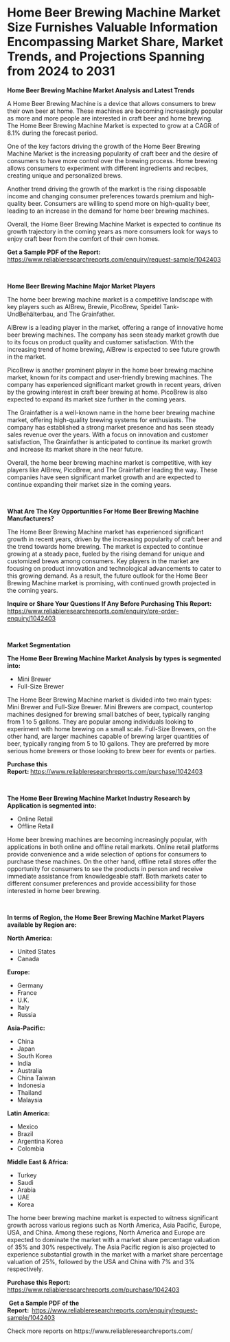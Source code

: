<p><h1>Home Beer Brewing Machine Market Size Furnishes Valuable Information Encompassing Market Share, Market Trends, and Projections Spanning from 2024 to 2031</h1></p><p><strong>Home Beer Brewing Machine Market Analysis and Latest Trends</strong></p>
<p><p>A Home Beer Brewing Machine is a device that allows consumers to brew their own beer at home. These machines are becoming increasingly popular as more and more people are interested in craft beer and home brewing. The Home Beer Brewing Machine Market is expected to grow at a CAGR of 8.1% during the forecast period.</p><p>One of the key factors driving the growth of the Home Beer Brewing Machine Market is the increasing popularity of craft beer and the desire of consumers to have more control over the brewing process. Home brewing allows consumers to experiment with different ingredients and recipes, creating unique and personalized brews.</p><p>Another trend driving the growth of the market is the rising disposable income and changing consumer preferences towards premium and high-quality beer. Consumers are willing to spend more on high-quality beer, leading to an increase in the demand for home beer brewing machines.</p><p>Overall, the Home Beer Brewing Machine Market is expected to continue its growth trajectory in the coming years as more consumers look for ways to enjoy craft beer from the comfort of their own homes.</p></p>
<p><strong>Get a Sample PDF of the Report:&nbsp;</strong> <a href="https://www.reliableresearchreports.com/enquiry/request-sample/1042403">https://www.reliableresearchreports.com/enquiry/request-sample/1042403</a></p>
<p>&nbsp;</p>
<p><strong>Home Beer Brewing Machine Major Market Players</strong></p>
<p><p>The home beer brewing machine market is a competitive landscape with key players such as AlBrew, Brewie, PicoBrew, Speidel Tank-UndBehälterbau, and The Grainfather. </p><p>AlBrew is a leading player in the market, offering a range of innovative home beer brewing machines. The company has seen steady market growth due to its focus on product quality and customer satisfaction. With the increasing trend of home brewing, AlBrew is expected to see future growth in the market.</p><p>PicoBrew is another prominent player in the home beer brewing machine market, known for its compact and user-friendly brewing machines. The company has experienced significant market growth in recent years, driven by the growing interest in craft beer brewing at home. PicoBrew is also expected to expand its market size further in the coming years.</p><p>The Grainfather is a well-known name in the home beer brewing machine market, offering high-quality brewing systems for enthusiasts. The company has established a strong market presence and has seen steady sales revenue over the years. With a focus on innovation and customer satisfaction, The Grainfather is anticipated to continue its market growth and increase its market share in the near future.</p><p>Overall, the home beer brewing machine market is competitive, with key players like AlBrew, PicoBrew, and The Grainfather leading the way. These companies have seen significant market growth and are expected to continue expanding their market size in the coming years.</p></p>
<p>&nbsp;</p>
<p><strong>What Are The Key Opportunities For Home Beer Brewing Machine Manufacturers?</strong></p>
<p><p>The Home Beer Brewing Machine market has experienced significant growth in recent years, driven by the increasing popularity of craft beer and the trend towards home brewing. The market is expected to continue growing at a steady pace, fueled by the rising demand for unique and customized brews among consumers. Key players in the market are focusing on product innovation and technological advancements to cater to this growing demand. As a result, the future outlook for the Home Beer Brewing Machine market is promising, with continued growth projected in the coming years.</p></p>
<p><strong>Inquire or Share Your Questions If Any Before Purchasing This Report:</strong> <a href="https://www.reliableresearchreports.com/enquiry/pre-order-enquiry/1042403">https://www.reliableresearchreports.com/enquiry/pre-order-enquiry/1042403</a></p>
<p>&nbsp;</p>
<p><strong>Market Segmentation</strong></p>
<p><strong>The Home Beer Brewing Machine Market Analysis by types is segmented into:</strong></p>
<p><ul><li>Mini Brewer</li><li>Full-Size Brewer</li></ul></p>
<p><p>The Home Beer Brewing Machine market is divided into two main types: Mini Brewer and Full-Size Brewer. Mini Brewers are compact, countertop machines designed for brewing small batches of beer, typically ranging from 1 to 5 gallons. They are popular among individuals looking to experiment with home brewing on a small scale. Full-Size Brewers, on the other hand, are larger machines capable of brewing larger quantities of beer, typically ranging from 5 to 10 gallons. They are preferred by more serious home brewers or those looking to brew beer for events or parties.</p></p>
<p><strong>Purchase this Report:&nbsp;</strong><a href="https://www.reliableresearchreports.com/purchase/1042403">https://www.reliableresearchreports.com/purchase/1042403</a></p>
<p>&nbsp;</p>
<p><strong>The Home Beer Brewing Machine Market Industry Research by Application is segmented into:</strong></p>
<p><ul><li>Online Retail</li><li>Offline Retail</li></ul></p>
<p><p>Home beer brewing machines are becoming increasingly popular, with applications in both online and offline retail markets. Online retail platforms provide convenience and a wide selection of options for consumers to purchase these machines. On the other hand, offline retail stores offer the opportunity for consumers to see the products in person and receive immediate assistance from knowledgeable staff. Both markets cater to different consumer preferences and provide accessibility for those interested in home beer brewing.</p></p>
<p>&nbsp;</p>
<p><strong>In terms of Region, the Home Beer Brewing Machine Market Players available by Region are:</strong></p>
<p>
    <p> <strong> North America: </strong>
        <ul>
            <li>United States</li>
            <li>Canada</li>
        </ul>
        </p> 
    <p> <strong> Europe: </strong>
        <ul>
            <li>Germany</li>
            <li>France</li>
            <li>U.K.</li>
            <li>Italy</li>
            <li>Russia</li>
        </ul>
        </p> 
    <p> <strong> Asia-Pacific: </strong>
        <ul>
            <li>China</li>
            <li>Japan</li>
            <li>South Korea</li>
            <li>India</li>
            <li>Australia</li>
            <li>China Taiwan</li>
            <li>Indonesia</li>
            <li>Thailand</li>
            <li>Malaysia</li>
        </ul>
        </p> 
    <p> <strong> Latin America: </strong>
        <ul>
            <li>Mexico</li>
            <li>Brazil</li>
            <li>Argentina Korea</li>
            <li>Colombia</li>
        </ul>
        </p> 
    <p> <strong> Middle East & Africa: </strong>
        <ul>
            <li>Turkey</li>
            <li>Saudi</li>
            <li>Arabia</li>
            <li>UAE</li>
            <li>Korea</li>
        </ul>
    </p>
    </p>
<p><p>The home beer brewing machine market is expected to witness significant growth across various regions such as North America, Asia Pacific, Europe, USA, and China. Among these regions, North America and Europe are expected to dominate the market with a market share percentage valuation of 35% and 30% respectively. The Asia Pacific region is also projected to experience substantial growth in the market with a market share percentage valuation of 25%, followed by the USA and China with 7% and 3% respectively.</p></p>
<p><strong>Purchase this Report: </strong><a href="https://www.reliableresearchreports.com/purchase/1042403">https://www.reliableresearchreports.com/purchase/1042403</a></p>
<p>&nbsp;<strong>Get a Sample PDF of the Report:&nbsp;&nbsp;</strong><a href="https://www.reliableresearchreports.com/enquiry/request-sample/1042403">https://www.reliableresearchreports.com/enquiry/request-sample/1042403</a></p>
<p><strong></strong></p>
<p>Check more reports on https://www.reliableresearchreports.com/</p>